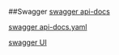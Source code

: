 


##Swagger
[swagger api-docs](http://localhost:8080/v3/api-docs/)

[swagger api-docs.yaml](http://localhost:8080/v3/api-docs.yaml)

[swagger UI](http://localhost:8080/swagger-ui.html)
